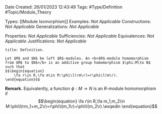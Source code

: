 <div class="topSpace"></div>

Date Created: 26/01/2023 12:43:49
Tags: #Type/Definition #Topic/Module_Theory

Types: [[Module Isomorphism]]
Examples: <i>Not Applicable</i>
Constructions: <i>Not Applicable</i>
Generalizations: <i>Not Applicable</i>

Properties: <i>Not Applicable</i>
Sufficiencies: <i>Not Applicable</i>
Equivalences: <i>Not Applicable</i>
Justifications: <i>Not Applicable</i>

``` ad-Definition
title: Definition.

Let $M$ and $N$ be left $R$-modules. An <b>$R$-module homomorphism from $M$ to $N$</b> is an additive group homomorphism $\phi:M\to N$ such that
$$\begin{equation}
    \fa r\in R,\fa m\in M:\phi\l(rm\r)=r\phi\l(m\r).
\end{equation}$$

```

<b>Remark.</b> Equivalently, a function $\phi:M\to N$ is an $R$-module homomorphism if
$$\begin{equation}
    \fa r\in R,\fa m_1,m_2\in M:\phi\l(rm_1+m_2\r)=r\phi\l(m_1\r)+\phi\l(m_2\r).\exqedin
\end{equation}$$
